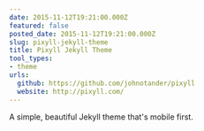 ```yaml
---
date: 2015-11-12T19:21:00.000Z
featured: false
posted_date: 2015-11-12T19:21:00.000Z
slug: pixyll-jekyll-theme
title: Pixyll Jekyll Theme
tool_types:
- theme
urls:
  github: https://github.com/johnotander/pixyll
  website: http://pixyll.com/
---
```


A simple, beautiful Jekyll theme that's mobile first.




